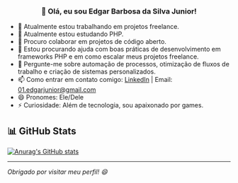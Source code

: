 <h3 align="center">👋 Olá, eu sou Edgar Barbosa da Silva Junior!</h3>

- 🔭 Atualmente estou trabalhando em projetos freelance.
- 🌱 Atualmente estou estudando PHP.
- 👯 Procuro colaborar em projetos de código aberto.
- 🤔 Estou procurando ajuda com boas práticas de desenvolvimento em frameworks PHP e em como escalar meus projetos freelance.
- 💬 Pergunte-me sobre automação de processos, otimização de fluxos de trabalho e criação de sistemas personalizados.
- 📫 Como entrar em contato comigo: [LinkedIn](https://www.linkedin.com/in/seu-usuario) | Email: 01.edgarjunior@gmail.com
- 😄 Pronomes: Ele/Dele
- ⚡ Curiosidade: Além de tecnologia, sou apaixonado por games.
## 📊 GitHub Stats

[![Anurag's GitHub stats](https://github-readme-stats.vercel.app/api?username=Edgar0bsj)](https://github.com/anuraghazra/github-readme-stats)

---
*Obrigado por visitar meu perfil! 😄*
